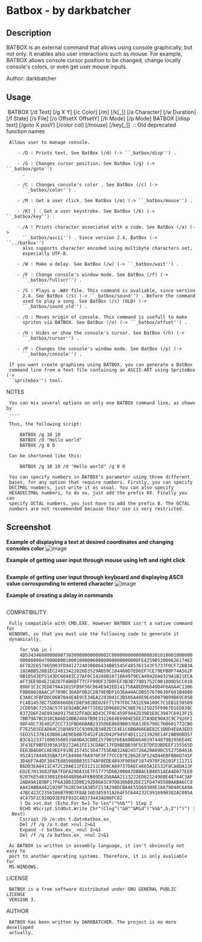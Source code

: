 
# Batbox - by darkbatcher
## Description
BATBOX is an external command that allows using console graphically, but not only. It enables also user interactions such as mouse.
For example, BATBOX allows console cursor position to be changed, change locally console's colors, or even get user mouse inputs.

Author: darkbatcher

## Usage
​		BATBOX [/d Text] [/g X Y] [/c Color] [/m] [/k[\_]]  [/a Character] [/w Duration] [/f State] [/s File] [/o OffsetX OffsetY] [/h Mode] [/p Mode] 
​		BATBOX [/disp text] [/goto X posY] [/color col] [/mouse] [/key[\_]] 
​      :: Old deprecated function names

     Allows user to manage console.
    
        - /D : Prints text. See BatBox (/d) (-> ``_batbox/disp'') .
    
        - /G : Changes cursor position. See BatBox (/g) (-> ``_batbox/goto'') 
          .
    
        - /C : Changes console's color . See BatBox (/c) (-> 
          ``_batbox/color'') .
    
        - /M : Get a user click. See BatBox (/m) (-> ``_batbox/mouse'') .
    
        - /K[_] : Get a user keystroke. See BatBox (/k) (-> ``_batbox/key'') .
    
        - /A : Prints character associated with a code. See BatBox (/a) (-> 
          ``_batbox/ascii'') . Since version 2.4, BatBox (-> ``../batbox'') 
          also supports character encoded using multibyte characters set, 
          especially UTF-8.
    
        - /W : Make a delay. See BatBox (/w) (-> ``_batbox/wait'') .
    
        - /F : Change console's window mode. See BatBox (/f) (-> 
          ``_batbox/fullscr'') .
    
        - /S : Plays a .WAV file. This command is avaliable, since version 
          2.4. See BatBox (/s) (-> ``_batbox/sound'') . Before the command 
          used to play a song. See BatBox (/s) (OLD) (-> 
          ``_batbox/sound_old'') .
    
        - /O : Moves origin of console. This command is usefull to make 
          sprites via BATBOX. See BatBox (/o) (-> ``_batbox/offset'') .
    
        - /H : Hides or show the console's cursor. See BatBox (/h) (-> 
          ``_batbox/cursor'') .
    
        - /P : Changes the console's window mode. See BatBox (/p) (-> 
          ``_batbox/console'') .
    
     If you want create graphisms using BATBOX, you can generate a BatBox 
     command line from a text file containing an ASCII-ART using SpriteBox (-> 
     ``spritebox'') tool.

NOTES

     You can mix several options on only one BATBOX command line, as shown by 
     ....
    
     Thus, the following script:
    
         BATBOX /g 10 10
         BATBOX /d "Hello world"
         BATBOX /g 0 0
    
     Can be shortened like this:
    
         BATBOX /g 10 10 /d "Hello world" /g 0 0
    
     You can specify numbers in BATBOX's parameter using three different 
     bases, for any option that require numbers. Firstly, you can specify 
     DECIMAL numbers, just write it as usual. You can also specify 
     HEXADECIMAL numbers, to do so, just add the prefix 0X. Finally you can 
     specify OCTAL numbers, you just have to add the prefix 0. The OCTAL 
     numbers are not recommended because their use is very restricted.
     
## Screenshot
**Example of displaying a text at desired coordinates and changing consoles color**
![image](https://user-images.githubusercontent.com/82807654/166758482-1aa8060c-01ce-4f66-8cde-29642ca4d80f.png)
     
**Example of getting user input through mouse using left and right click**
<!-- wp:image {"align":"center","id":3356,"style":{"color":{}}} -->
<div class="wp-block-image"><figure class="aligncenter"><img src="https://batch-man.com/wp-content/uploads/2022/04/example5-1-edited-2.png" alt="" class="wp-image-3356"/></figure></div>
<!-- /wp:image -->

**Example of getting user input through keyboard and displaying ASCII value corrosponding to entered character**
![image](https://user-images.githubusercontent.com/82807654/166781445-f7b99b95-e57a-4349-ae0c-2fb81045e518.png)

**Example of creating a delay in commands**
<!-- wp:image {"id":3373,"sizeSlug":"full","linkDestination":"none"} -->
<figure class="wp-block-image size-full"><img src="https://batch-man.com/wp-content/uploads/2022/04/1.gif" alt="" class="wp-image-3373"/></figure>
<!-- /wp:image -->

COMPATIBILITY

     Fully compatible with CMD.EXE. However BATBOX isn't a native command for 
     WINDOWS, so that you must use the following code to generate it 
     dynamically.
    
         for %%b in ( 
         4D5343460000000073030000000000002C000000000000000301010001000000
         00000000470000000100010000060000000000000000FE4259B5200062617462
         6F782E657865003FD9412724030006434BB5545F485361143F5737F0CF726B3A
         102ABB528B1EC24813421026D3529AB59C184460D7ED6EF7CE79EFB8F74A562F
         0B1D543EF5143DC60483C27AF0C14248B18710A4979ECA40426A0329A1B21ECA
         AF73EE9D4E21B287FAB6DF77CFF99DF37DDFEF3B3B779D1752C001800D5CC018
         808F1C1C3ED879A41015FB9F56C064E942ED141758A8ED96649D4F6A6A4C1306
         F8B0A028AAC1F789BC36A8F0B2C2B79E0DF1036A44ACDB557670638F601B4080
         E3A0C3FBFDDC06B7044EAE9CE34EA2283041C3B505A48E9E450079B99B69C05B
         FC4B1457BC75DD6666DECD8F981BE02EF71797FDC7A32E9A100C7C1EB1E505D9
         2CDD5BC7252AC57F1E92ABCA0771EB21D968029C98E76125D25F9967D1ED838C
         8372D6F24E093AD9175832FFADCAD43C7F8C459F9442D39D1E8C3947C6913F15
         7BB79A7BCD18CBA6D10BB24687B9E33226E4E6904E5DE37A9DE90A3C9C7926F1
         98F48C73E401F2CC731FBD66BAB2335D6E8689B0336A13E6798C76B601772CB6
         F7E2565EEAD64C1589A931C93092B34B2ECE4E1C6BB466EBE82C1DDD4E8A3ED3
         5ED25137B163B861AE9ED8B7D452F182D42F945F4D111213920E14F28B908D57
         B3C61233710903560539A9DA3CD0E257901F6EA600D664019744879B295EE44C
         3F43EF9BFD303A3FD172A61FE13CDABC17FD9BEBB39F5CD7DFD3BDEEF155565D
         6E63B4D8CC0E9EEF910E15745C5D47755EAB32AB245726A20A890C55275B4616
         952417A44035BA71FC8498670A970F3F77CCCD7E2862E3F524D44EBFBB6D741F
         3D46F7A4DF3847E885988B835574AF0EDE4893F9056F1874970F26101F111711
         B6DD3EA8411C472C20A611FD31211C8D0CA89737DAEC4665A1E532F8CA8DA13F
         ED2E7013682FBA7FDFA29DA11E7F57775D6B2000A7DBBACEB4051AEA4D077EE0
         02076E54833881E846488864FEB09DE2D8AAA2113222ED82124988E48744C3AF
         2ABA9A103BF17F6A3BD32D0E192D86A1C97D8386B82DE21FD474550BAABA6CC8
         AA42ABBA4421920F7628C941A385F213A298DCB6AE55D69309E18A79D40C6A9A
         47BC422C2356106B799D7F8AE16D345931A264F5C644232C9916990382AC085A
         4C475F1C920D93EFEF932C4B3734434D00FC02                          
         ) Do >>t.dat (Echo.For b=1 To len^("%%b"^) Step 2
         ECHO WScript.StdOut.Write Chr^(Clng^("&H"^&Mid^("%%b",b,2^)^)^) : 
      Next)
         Cscript /b /e:vbs t.dat>batbox.ex_
         Del /f /q /a t.dat >nul 2>&1
         Expand -r batbox.ex_ >nul 2>&1
         Del /f /q /a batbox.ex_ >nul 2>&1
    
     As BATBOX is written in assembly language, it isn't obviously not easy to 
     port to another operating systems. Therefore, it is only avaliable for 
     MS-WINDOWS.

LICENSE

     BATBOX is a free software distributed under GNU GENERAL PUBLIC LICENSE 
     VERSION 3.

AUTHOR

     BATBOX has been written by DARKBATCHER. The project is no more develloped 
     actually.
